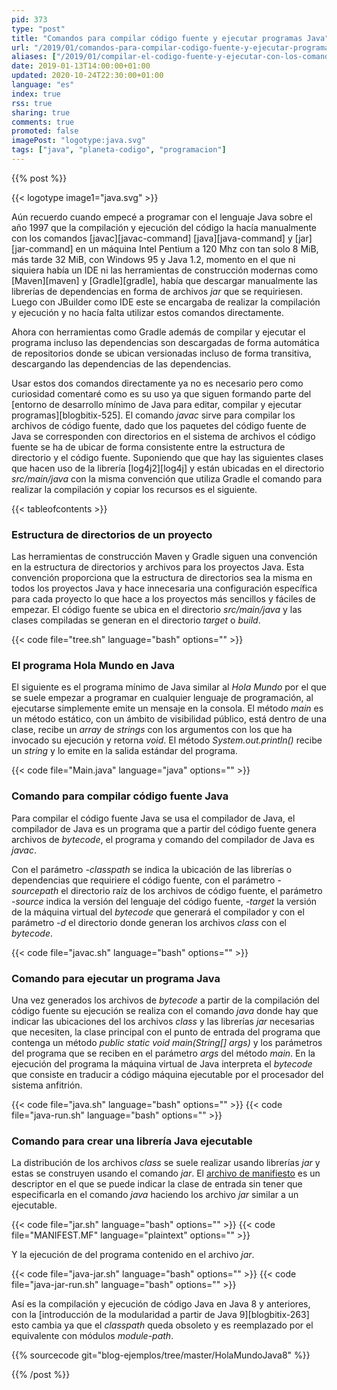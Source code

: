 ```yaml
---
pid: 373
type: "post"
title: "Comandos para compilar código fuente y ejecutar programas Java"
url: "/2019/01/comandos-para-compilar-codigo-fuente-y-ejecutar-programas-java/"
aliases: ["/2019/01/compilar-el-codigo-fuente-y-ejecutar-con-los-comandos-javac-java-y-jar-en-java-8-o-anteriores/"]
date: 2019-01-13T14:00:00+01:00
updated: 2020-10-24T22:30:00+01:00
language: "es"
index: true
rss: true
sharing: true
comments: true
promoted: false
imagePost: "logotype:java.svg"
tags: ["java", "planeta-codigo", "programacion"]
---
```


{{% post %}}

{{< logotype image1="java.svg" >}}

Aún recuerdo cuando empecé a programar con el lenguaje Java sobre el año 1997 que la compilación y ejecución del código la hacía manualmente con los comandos [javac][javac-command] [java][java-command] y [jar][jar-command] en un máquina Intel Pentium a 120 Mhz con tan solo 8 MiB, más tarde 32 MiB, con Windows 95 y Java 1.2, momento en el que ni siquiera había un IDE ni las herramientas de construcción modernas como [Maven][maven] y [Gradle][gradle], había que descargar manualmente las librerías de dependencias en forma de archivos _jar_ que se requiriesen. Luego con JBuilder como IDE este se encargaba de realizar la compilación y ejecución y no hacía falta utilizar estos comandos directamente.

Ahora con herramientas como Gradle además de compilar y ejecutar el programa incluso las dependencias son descargadas de forma automática de repositorios donde se ubican versionadas incluso de forma transitiva, descargando las dependencias de las dependencias.

Usar estos dos comandos directamente ya no es necesario pero como curiosidad comentaré como es su uso ya que siguen formando parte del [entorno de desarrollo mínimo de Java para editar, compilar y ejecutar programas][blogbitix-525]. El comando _javac_ sirve para compilar los archivos de código fuente, dado que los paquetes del código fuente de Java se corresponden con directorios en el sistema de archivos el código fuente se ha de ubicar de forma consistente entre la estructura de directorio y el código fuente. Suponiendo que que hay las siguientes clases que hacen uso de la librería [log4j2][log4j] y están ubicadas en el directorio _src/main/java_ con la misma convención que utiliza Gradle el comando para realizar la compilación y copiar los recursos es el siguiente.

{{< tableofcontents >}}

### Estructura de directorios de un proyecto

Las herramientas de construcción Maven y Gradle siguen una convención en la estructura de directorios y archivos para los proyectos Java. Esta convención proporciona que la estructura de directorios sea la misma en todos los proyectos Java y hace innecesaria una configuración específica para cada proyecto lo que hace a los proyectos más sencillos y fáciles de empezar. El código fuente se ubica en el directorio _src/main/java_ y las clases compiladas se generan en el directorio _target_ o _build_.

{{< code file="tree.sh" language="bash" options="" >}}

### El programa Hola Mundo en Java

El siguiente es el programa mínimo de Java similar al _Hola Mundo_ por el que se suele empezar a programar en cualquier lenguaje de programación, al ejecutarse simplemente emite un mensaje en la consola. El método _main_ es un método estático, con un ámbito de visibilidad público, está dentro de una clase, recibe un _array_ de _strings_ con los argumentos con los que ha invocado su ejecución y retorna _void_. El método _System.out.println()_ recibe un _string_ y lo emite en la salida estándar del programa.

{{< code file="Main.java" language="java" options="" >}}

### Comando para compilar código fuente Java

Para compilar el código fuente Java se usa el compilador de Java, el compilador de Java es un programa que a partir del código fuente genera archivos de _bytecode_, el programa y comando del compilador de Java es _javac_.

Con el parámetro _-classpath_ se indica la ubicación de las librerías o dependencias que requiriere el código fuente, con el parámetro _-sourcepath_ el directorio raíz de los archivos de código fuente, el parámetro _-source_ indica la versión del lenguaje del código fuente, _-target_ la versión de la máquina virtual del _bytecode_ que generará el compilador y con el parámetro _-d_ el directorio donde generan los archivos _class_ con el _bytecode_.

{{< code file="javac.sh" language="bash" options="" >}}

### Comando para ejecutar un programa Java

Una vez generados los archivos de _bytecode_ a partir de la compilación del código fuente su ejecución se realiza con el comando _java_ donde hay que indicar las ubicaciones del los archivos _class_ y las librerías _jar_ necesarias que necesiten, la clase principal con el punto de entrada del programa que contenga un método _public static void main(String[] args)_ y los parámetros del programa que se reciben en el parámetro _args_ del método _main_. En la ejecución del programa la máquina virtual de Java interpreta el _bytecode_ que consiste en traducir a código máquina ejecutable por el procesador del sistema anfitrión.

{{< code file="java.sh" language="bash" options="" >}}
{{< code file="java-run.sh" language="bash" options="" >}}

### Comando para crear una librería Java ejecutable

La distribución de los archivos _class_ se suele realizar usando librerías _jar_ y estas se construyen usando el comando _jar_. El [archivo de manifiesto](https://docs.oracle.com/javase/tutorial/deployment/jar/manifestindex.html) es un descriptor en el que se puede indicar la clase de entrada sin tener que especificarla en el comando _java_ haciendo los archivo _jar_ similar a un ejecutable.

{{< code file="jar.sh" language="bash" options="" >}}
{{< code file="MANIFEST.MF" language="plaintext" options="" >}}

Y la ejecución de del programa contenido en el archivo _jar_.

{{< code file="java-jar.sh" language="bash" options="" >}}
{{< code file="java-jar-run.sh" language="bash" options="" >}}

Así es la compilación y ejecución de código Java en Java 8 y anteriores, con la [introducción de la modularidad a partir de Java 9][blogbitix-263] esto cambia ya que el _classpath_ queda obsoleto y es reemplazado por el equivalente con módulos _module-path_.

{{% sourcecode git="blog-ejemplos/tree/master/HolaMundoJava8" %}}

{{% /post %}}
